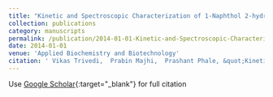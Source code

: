 ```yaml
---
title: "Kinetic and Spectroscopic Characterization of 1-Naphthol 2-hydroxylase from Pseudomonas sp. Strain C5"
collection: publications
category: manuscripts
permalink: /publication/2014-01-01-Kinetic-and-Spectroscopic-Characterization-of-1-Naphthol-2-hydroxylase-from-Pseudomonas-sp-Strain-C5
date: 2014-01-01
venue: 'Applied Biochemistry and Biotechnology'
citation: ' Vikas Trivedi,  Prabin Majhi,  Prashant Phale, &quot;Kinetic and Spectroscopic Characterization of 1-Naphthol 2-hydroxylase from Pseudomonas sp. Strain C5.&quot; Applied Biochemistry and Biotechnology, 2014.'
---
```

Use [Google Scholar](https://scholar.google.com/scholar?q=Kinetic+and+Spectroscopic+Characterization+of+1+Naphthol+2+hydroxylase+from+Pseudomonas+sp.+Strain+C5){:target="_blank"} for full citation